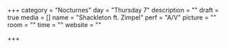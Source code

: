 +++
category = "Nocturnes"
day = "Thursday 7"
description = ""
draft = true
media = []
name = "Shackleton ft. Zimpel"
perf = "A/V"
picture = ""
room = ""
time = ""
website = ""

+++
